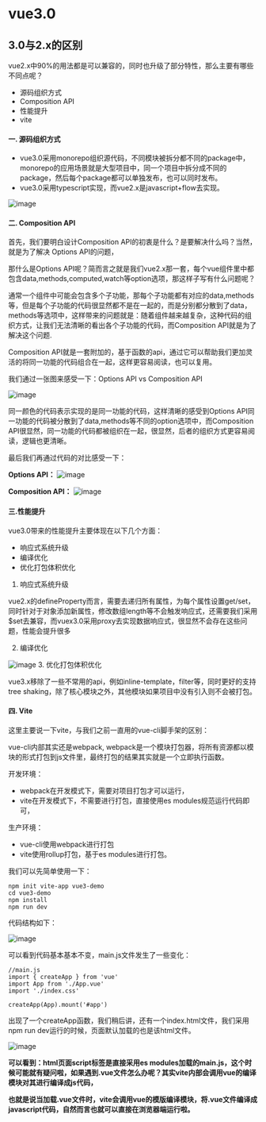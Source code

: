 # vue3.0

## 3.0与2.x的区别

vue2.x中90%的用法都是可以兼容的，同时也升级了部分特性，那么主要有哪些不同点呢？

* 源码组织方式
* Composition API
* 性能提升
* vite


#### 一. 源码组织方式

* vue3.0采用monorepo组织源代码，不同模块被拆分都不同的package中，monorepo的应用场景就是大型项目中，同一个项目中拆分成不同的package，然后每个package都可以单独发布，也可以同时发布。
* vue3.0采用typescript实现，而vue2.x是javascript+flow去实现。

![image](http://note.youdao.com/yws/res/14517/5F789A9FAF9542B7BA936E49C5FD0848)


#### 二. Composition API

首先，我们要明白设计Composition API的初衷是什么？是要解决什么吗？当然，就是为了解决 Options API的问题，

那什么是Options API呢？简而言之就是我们vue2.x那一套，每个vue组件里中都包含data,methods,computed,watch等option选项，那这样子写有什么问题呢？

通常一个组件中可能会包含多个子功能，那每个子功能都有对应的data,methods等，但是每个子功能的代码很显然都不是在一起的，而是分别都分散到了data，methods等选项中，这样带来的问题就是：随着组件越来越复杂，这种代码的组织方式，让我们无法清晰的看出各个子功能的代码，而Composition API就是为了解决这个问题.

Composition API就是一套附加的，基于函数的api，通过它可以帮助我们更加灵活的将同一功能的代码组合在一起，这样更容易阅读，也可以复用。


我们通过一张图来感受一下：Options API vs  Composition API

![image](http://note.youdao.com/yws/res/14550/F41AE1770327479A875C7BCE4B71E68E)

同一颜色的代码表示实现的是同一功能的代码，这样清晰的感受到Options API同一功能的代码被分散到了data,methods等不同的option选项中，而Composition API很显然，同一功能的代码都被组织在一起，很显然，后者的组织方式更容易阅读，逻辑也更清晰。

最后我们再通过代码的对比感受一下：

**Options API：**
![image](http://note.youdao.com/yws/res/14556/30D4C376836F43AE9428D0D7BC05B577)

**Composition API：**
![image](http://note.youdao.com/yws/res/14557/A197E53E7D8D4D0D94B76D6A51BCAF1C)


#### 三.性能提升


vue3.0带来的性能提升主要体现在以下几个方面：

* 响应式系统升级
* 编译优化
* 优化打包体积优化

1. 响应式系统升级

vue2.x的defineProperty而言，需要去递归所有属性，为每个属性设置get/set，同时针对于对象添加新属性，修改数组length等不会触发响应式，还需要我们采用$set去兼容，而vuex3.0采用proxy去实现数据响应式，很显然不会存在这些问题，性能会提升很多

2. 编译优化

![image](http://note.youdao.com/yws/res/14571/3802D9595E784945A0E46B69358681DF)
3. 优化打包体积优化

vue3.x移除了一些不常用的api，例如inline-template，filter等，同时更好的支持tree shaking，除了核心模块之外，其他模块如果项目中没有引入则不会被打包。



#### 四. Vite

这里主要说一下vite，与我们之前一直用的vue-cli脚手架的区别：


vue-cli内部其实还是webpack, webpack是一个模块打包器，将所有资源都以模块的形式打包到js文件里，最终打包的结果其实就是一个立即执行函数。


开发环境：
* webpack在开发模式下，需要对项目打包才可以运行，
* vite在开发模式下，不需要进行打包，直接使用es modules规范运行代码即可，

生产环境：
* vue-cli使用webpack进行打包
* vite使用rollup打包，基于es modules进行打包。

我们可以先简单使用一下：

```
npm init vite-app vue3-demo
cd vue3-demo
npm install
npm run dev
```

代码结构如下：

![image](http://note.youdao.com/yws/res/14592/969B007BC81A461DBE73A42EA85E4E92)

可以看到代码基本基本不变，main.js文件发生了一些变化：

```
//main.js
import { createApp } from 'vue'
import App from './App.vue'
import './index.css'

createApp(App).mount('#app')
```
出现了一个createApp函数，我们稍后讲，还有一个index.html文件，我们采用npm run dev运行的时候，页面默认加载的也是该html文件。

![image](http://note.youdao.com/yws/res/14608/86BEE3FCC5D2420B8E462EDE06F9C872)

<b>
可以看到：html页面script标签是直接采用es modules加载的main.js，这个时候可能就有疑问啦，如果遇到.vue文件怎么办呢？其实vite内部会调用vue的编译模块对其进行编译成js代码，

也就是说当加载.vue文件时，vite会调用vue的模版编译模块，将.vue文件编译成javascript代码，自然而言也就可以直接在浏览器端运行啦。
</b>


